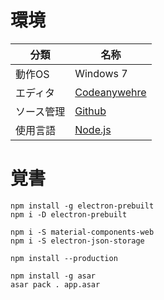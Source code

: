 # 環境

|分類|名称|
|----|----|
|動作OS|Windows 7|
|エディタ|[Codeanywehre](https://codeanywhere.com/ "Codeanywehre")|
|ソース管理|[Github](https://github.com/tttmiura/tttmiura.node "Github")|
|使用言語|[Node.js](https://nodejs.org/ "Node.js")

# 覚書

```
npm install -g electron-prebuilt
npm i -D electron-prebuilt

npm i -S material-components-web
npm i -S electron-json-storage

npm install --production

npm install -g asar
asar pack . app.asar

```
